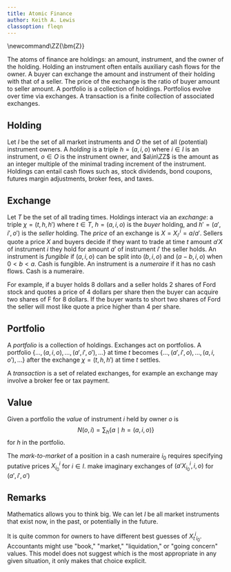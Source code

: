 ```yaml
---
title: Atomic Finance
author: Keith A. Lewis
classoption: fleqn
---
```

\newcommand\ZZ{\bm{Z}}

The atoms of finance are holdings: an amount, instrument, and the owner of the holding.
Holding an instrument often entails auxiliary cash flows for the owner.
A buyer can exchange the amount and instrument of their holding with that of a seller. 
The price of the exchange is the ratio of buyer amount to seller amount.
A portfolio is a collection of holdings. Portfolios evolve over time via exchanges.
A transaction is a finite collection of associated exchanges.

## Holding

Let $I$ be the set of all market instruments and $O$ the set of all
(potential) instrument owners.  A _holding_ is a triple $h = (a, i, o)$
where $i\in I$ is an instrument, $o\in O$ is the instrument owner, and
$a\in\ZZ$ is the amount as an integer multiple of the minimal trading
increment of the instrument.  Holdings can entail cash flows such as,
stock dividends, bond coupons,
futures margin adjustments, broker fees, and taxes.

## Exchange

Let $T$ be the set of all trading times.  Holdings interact via an
_exchange_: a triple $\chi = (t, h, h')$ where $t\in T$, $h = (a,i,o)$
is the _buyer_ holding, and $h'=(a',i',o')$ is the _seller_ holding. The
_price_ of an exchange is $X = X_{i'}^i = a/a'$.  Sellers quote a price $X$ and
buyers decide if they want to trade at time $t$ amount $a'X$ of instrument
$i$ they hold for amount $a'$ of instrument $i'$ the seller holds.
An instrument is _fungible_ if $(a, i, o)$ can be split into
$(b, i, o)$ and $(a - b, i, o)$ when $0 < b < a$. Cash is fungible.
An instrument is a _numeraire_ if it has no cash flows. Cash is a numeraire.

For example, if a buyer holds 8 dollars and a seller holds 2 shares of
Ford stock and quotes a price of 4 dollars per share then the buyer can
acquire two shares of F for $8$ dollars. If the buyer wants to short two
shares of Ford the seller will most like quote a price higher than $4$
per share.

## Portfolio

A _portfolio_ is a collection of holdings. Exchanges act on portfolios.
A portfolio ${\{\ldots,(a,i,o),\ldots,(a',i',o'), \ldots\}}$ at time $t$
becomes ${\{\ldots,(a',i',o),\ldots,(a,i,o'), \ldots\}}$ after the exchange
$\chi = (t,h,h')$ at time $t$ settles.

A _transaction_ is a set of related exchanges, for example an exchange
may involve a broker fee or tax payment.

## Value

Given a portfolio the _value_ of instrument $i$ held by owner $o$ is
$$
	N(o, i) = \sum_h \{a\mid h = (a, i, o)\}
$$
for $h$ in the portfolio.

The _mark-to-market_ of a position in a cash numeraire $i_0$ requires
specifying putative prices $X^i_{i_0}$ for $i\in I$. 
make imaginary exchanges of $(a'X^i_{i_0}, i, o)$ for $(a', i', o')$

## Remarks

Mathematics allows you to think big. We can let $I$ be all market instruments
that exist now, in the past, or potentially in the future.

It is quite common for owners to have different best guesses of
$X_t^i_{i_0}$. Accountants might use "book," "market," "liquidation,"
or "going concern" values. This model does not suggest which is the
most appropriate in any given situation, it only makes that
choice explicit.
